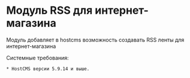 Модуль RSS для интернет-магазина
==============================

Модуль добавляет в hostcms возможность создавать RSS ленты для интернет-магазина

Системные требования:

    * HostCMS версии 5.9.14 и выше.

